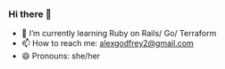 ### Hi there 👋

- 🌱 I’m currently learning Ruby on Rails/ Go/ Terraform
- 📫 How to reach me: alexgodfrey2@gmail.com
- 😄 Pronouns: she/her

